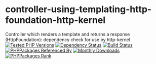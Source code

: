 # controller-using-templating-http-foundation-http-kernel
Controller which renders a template and returns a response (HttpFoundation): dependency check for use by http-kernel
[![Tested PHP Versions](https://php-eye.com/badge/symfony-util/controller-using-templating-http-foundation-http-kernel/tested.svg)](https://php-eye.com/package/symfony-util/controller-using-templating-http-foundation-http-kernel)
[![Dependency Status](https://www.versioneye.com/php/symfony-util:controller-using-templating-http-foundation-http-kernel/badge)](https://www.versioneye.com/php/symfony-util:controller-using-templating-http-foundation-http-kernel)
[![Build Status](https://travis-ci.org/symfony-util/controller-using-templating-http-foundation-http-kernel.svg?branch=master)](https://travis-ci.org/symfony-util/controller-using-templating-http-foundation-http-kernel)
[![PHPPackages Referenced By](https://phppackages.org/p/symfony-util/controller-using-templating-http-foundation-http-kernel/badge/referenced-by.svg)](https://phppackages.org/p/symfony-util/controller-using-templating-http-foundation-http-kernel)
[![Monthly Downloads](https://poser.pugx.org/symfony-util/controller-using-templating-http-foundation-http-kernel/d/monthly)](https://packagist.org/packages/symfony-util/controller-using-templating-http-foundation-http-kernel)
[![PHPPackages Rank](https://phppackages.org/p/symfony-util/controller-using-templating-http-foundation-http-kernel/badge/rank.svg)](https://phppackages.org/p/symfony-util/controller-using-templating-http-foundation-http-kernel)
